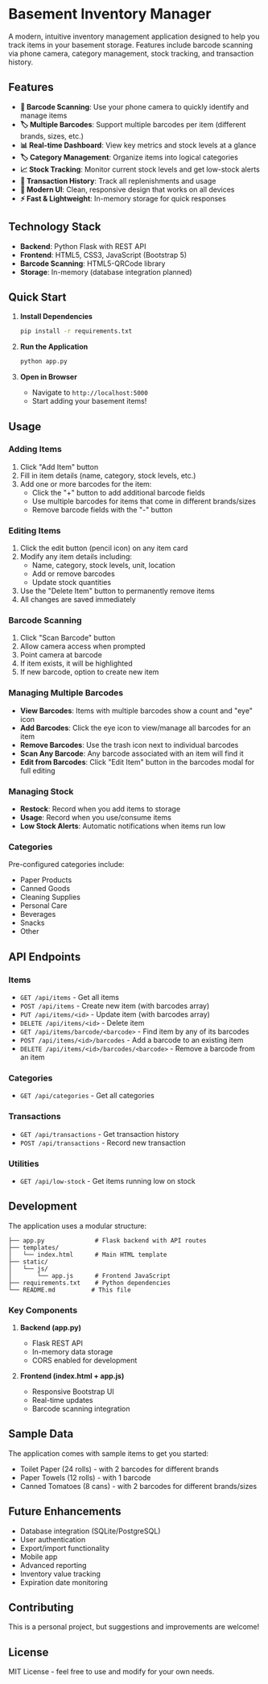 # Basement Inventory Manager

A modern, intuitive inventory management application designed to help you track items in your basement storage. Features include barcode scanning via phone camera, category management, stock tracking, and transaction history.

## Features

- **📱 Barcode Scanning**: Use your phone camera to quickly identify and manage items
- **🏷️ Multiple Barcodes**: Support multiple barcodes per item (different brands, sizes, etc.)
- **📊 Real-time Dashboard**: View key metrics and stock levels at a glance
- **🏷️ Category Management**: Organize items into logical categories
- **📈 Stock Tracking**: Monitor current stock levels and get low-stock alerts
- **📝 Transaction History**: Track all replenishments and usage
- **🎨 Modern UI**: Clean, responsive design that works on all devices
- **⚡ Fast & Lightweight**: In-memory storage for quick responses

## Technology Stack

- **Backend**: Python Flask with REST API
- **Frontend**: HTML5, CSS3, JavaScript (Bootstrap 5)
- **Barcode Scanning**: HTML5-QRCode library
- **Storage**: In-memory (database integration planned)

## Quick Start

1. **Install Dependencies**
   ```bash
   pip install -r requirements.txt
   ```

2. **Run the Application**
   ```bash
   python app.py
   ```

3. **Open in Browser**
   - Navigate to `http://localhost:5000`
   - Start adding your basement items!

## Usage

### Adding Items
1. Click "Add Item" button
2. Fill in item details (name, category, stock levels, etc.)
3. Add one or more barcodes for the item:
   - Click the "+" button to add additional barcode fields
   - Use multiple barcodes for items that come in different brands/sizes
   - Remove barcode fields with the "-" button

### Editing Items
1. Click the edit button (pencil icon) on any item card
2. Modify any item details including:
   - Name, category, stock levels, unit, location
   - Add or remove barcodes
   - Update stock quantities
3. Use the "Delete Item" button to permanently remove items
4. All changes are saved immediately

### Barcode Scanning
1. Click "Scan Barcode" button
2. Allow camera access when prompted
3. Point camera at barcode
4. If item exists, it will be highlighted
5. If new barcode, option to create new item

### Managing Multiple Barcodes
- **View Barcodes**: Items with multiple barcodes show a count and "eye" icon
- **Add Barcodes**: Click the eye icon to view/manage all barcodes for an item
- **Remove Barcodes**: Use the trash icon next to individual barcodes
- **Scan Any Barcode**: Any barcode associated with an item will find it
- **Edit from Barcodes**: Click "Edit Item" button in the barcodes modal for full editing

### Managing Stock
- **Restock**: Record when you add items to storage
- **Usage**: Record when you use/consume items
- **Low Stock Alerts**: Automatic notifications when items run low

### Categories
Pre-configured categories include:
- Paper Products
- Canned Goods
- Cleaning Supplies
- Personal Care
- Beverages
- Snacks
- Other

## API Endpoints

### Items
- `GET /api/items` - Get all items
- `POST /api/items` - Create new item (with barcodes array)
- `PUT /api/items/<id>` - Update item (with barcodes array)
- `DELETE /api/items/<id>` - Delete item
- `GET /api/items/barcode/<barcode>` - Find item by any of its barcodes
- `POST /api/items/<id>/barcodes` - Add a barcode to an existing item
- `DELETE /api/items/<id>/barcodes/<barcode>` - Remove a barcode from an item

### Categories
- `GET /api/categories` - Get all categories

### Transactions
- `GET /api/transactions` - Get transaction history
- `POST /api/transactions` - Record new transaction

### Utilities
- `GET /api/low-stock` - Get items running low on stock

## Development

The application uses a modular structure:

```
├── app.py              # Flask backend with API routes
├── templates/
│   └── index.html      # Main HTML template
├── static/
│   └── js/
│       └── app.js      # Frontend JavaScript
├── requirements.txt    # Python dependencies
└── README.md          # This file
```

### Key Components

1. **Backend (app.py)**
   - Flask REST API
   - In-memory data storage
   - CORS enabled for development

2. **Frontend (index.html + app.js)**
   - Responsive Bootstrap UI
   - Real-time updates
   - Barcode scanning integration

## Sample Data

The application comes with sample items to get you started:
- Toilet Paper (24 rolls) - with 2 barcodes for different brands
- Paper Towels (12 rolls) - with 1 barcode
- Canned Tomatoes (8 cans) - with 2 barcodes for different brands/sizes

## Future Enhancements

- Database integration (SQLite/PostgreSQL)
- User authentication
- Export/import functionality
- Mobile app
- Advanced reporting
- Inventory value tracking
- Expiration date monitoring

## Contributing

This is a personal project, but suggestions and improvements are welcome!

## License

MIT License - feel free to use and modify for your own needs.
